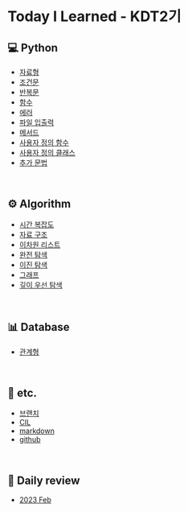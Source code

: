 # Today I Learned - KDT2기

## 💻 Python
- [자료형](Python/data_type.md)
- [조건문](Python/conditional_statement.md)
- [반복문](Python/loop_statement.md)
- [함수](Python/function.md)
- [에러](Python/error.md)
- [파일 입출력](Python/file_IO.md)
- [메서드](Python/method.md)
- [사용자 정의 함수](Python/user_defined_function.md)
- [사용자 정의 클래스](Python/user_defined_class.md)
- [추가 문법](Python/python_etc.md)

<br>

## ⚙️ Algorithm
- [시간 복잡도](Algorithm/time_complexity.md)
- [자료 구조](Algorithm/data_structure.md)
- [이차원 리스트](Algorithm/2d_list.md)
- [완전 탐색](Algorithm/binary_search.md)
- [이진 탐색](Algorithm/binary_search.md)
- [그래프](Algorithm/graph.md)
- [깊이 우선 탐색](Algorithm/dfs.md)

<br>

## 📊 Database
- [관계형](DB/realational_db.md)

<br>

## 💭 etc.
- [브랜치](etc/Branch.md)
- [CIL](etc/CLI.md)
- [markdown](etc/markdown.md)
- [github](etc/git.md)

<br>

## 📓 Daily review
- [2023 Feb](Daily_review/2023.md)